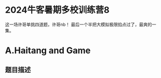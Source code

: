 # 2024牛客暑期多校训练营8

这一场许哥单挑四道题，许哥nb！
最后一个半把大模拟极限掐点过了，最爽的一集。

# A.Haitang and Game

## 题目描述                    

